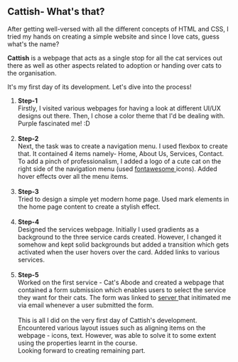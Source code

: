 ## Cattish- What's that?

<p>
After getting well-versed with all the different concepts of HTML and CSS, I tried my hands on creating a simple website and since I love cats, guess what's the name? 
</p>

<p>
<b>Cattish</b> is a webpage that acts as a single stop for all the cat services out there as well as other aspects related to adoption or handing over cats to the organisation.
</p>

</p>It's my first day of its development. Let's dive into the process!</p>

<ol>
<li> <b>Step-1</b>
<br>
Firstly, I visited various webpages for having a look at different UI/UX designs out there. Then, I chose a color theme that I'd be dealing with. Purple fascinated me! :D
</li>
<br>
<li> <b>Step-2</b>
<br>
Next, the task was to create a navigation menu. I used flexbox to create that. It contained 4 items namely- Home, About Us, Services, Contact. To add a pinch of professionalism, I added a logo of a cute cat on the right side of the navigation menu (used <a href="https://fontawesome.com/">fontawesome </a>icons). Added hover effects over all the menu items.
</li>
<br>
<li> <b>Step-3</b>
<br>
Tried to design a simple yet modern home page. Used mark elements in the home page content to create a stylish effect. 
</li>
<br>
<li> <b>Step-4</b>
<br>
Designed the services webpage. Initially I used gradients as a background to the three service cards created. However, I changed it somehow and kept solid backgrounds but added a transition which gets activated when the user hovers over the card. Added links to various services.
</li>
<br>
<li> <b>Step-5</b>
<br>
Worked on the first service - Cat's Abode and created a webpage that contained a form submission which enables users to select the service they want for their cats. The form was linked to <a href="https://formsubmit.co"> server </a> that initimated me via email whenever a user submitted the form.
</li>

<br>
This is all I did on the very first day of Cattish's development. Encountered various layout issues such as aligning items on the webpage - icons, text. However, was able to solve it to some extent using the properties learnt in the course.
<br>
Looking forward to creating remaining part.
